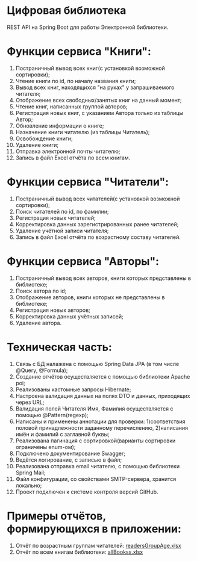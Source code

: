 # Цифровая библиотека
REST API на Spring Boot для работы Электронной библиотеки.

# Функции сервиса "Книги":
1. Постраничный вывод всех книг(с установкой возможной сортировки);
2. Чтение книги по id, по началу названия книги;
3. Вывод всех книг, находящихся "на руках" у запрашиваемого читателя;
4. Отображение всех свободных/занятых книг на данный момент;
5. Чтение книг, написанных группой авторов;
6. Регистрация новых книг, с указанием Автора только из таблицы Автор;
7. Обновление информации о книге;
8. Назначение книги читателю (из таблицы Читатель);
9. Освобождение книги;
10. Удаление книги;
11. Отправка электронной почты читателю;
12. Запись в файл Excel отчёта по всем книгам.

# Функции сервиса "Читатели":
1. Постраничный вывод всех читателей(с установкой возможной сортировки);
2. Поиск читателей по id, по фамилии;
3. Регистрация новых читателей;
4. Корректировка данных зарегистрированных ранее читателей;
5. Удаление учётной записи читателя;
6. Запись в файл Excel отчёта по возрастному составу читателей.

# Функции сервиса "Авторы":
1. Постраничный вывод всех авторов, книги которых представлены в библиотеке;
2. Поиск автора по id;
3. Отображение авторов, книги которых не представлены в библиотеке;
4. Регистрация новых авторов;
5. Корректировка данных учётных записей;
6. Удаление автора.

# Техническая часть:
1. Связь с БД налажена с помощью Spring Data JPA (в том числе @Query, @Formula);
2. Создание отчётов осуществляется с помощью библиотеки Apache poi;
3. Реализованы кастомные запросы Hibernate;
4. Настроена валидация данных на полях DTO и данных, приходящих через URL;
5. Валидация полей Читателя Имя, Фамилия осуществляется с помощью @Pattern(regexp);
6. Написаны и применены аннотации для проверки: 
   1)соответствия половой принадлежности заданному перечислению,
   2)написания имён и фамилий с заглавной буквы;
7. Реализована пагинация с сортировкой(варианты сортировки ограничены enum-ом);
8. Подключено документирование Swagger;
9. Ведётся логирование, с записью в файл;
10. Реализована отправка email читателю, с помощью библиотеки Spring Mail;
11. Файл конфигурации, со свойствами SMTP-сервера, хранится локально;
12. Проект подключен к системе контроля версий GitHub.

# Примеры отчётов, формирующихся в приложении:
1. Отчёт по возрастным группам читателей: [readersGroupAge.xlsx](https://github.com/Anastasiya-Ko/MyDigitalLibrary/files/11798900/readersGroupAge.xlsx)
2. Отчёт по всем книгам библиотеки: [allBookss.xlsx](https://github.com/Anastasiya-Ko/MyDigitalLibrary/files/11884564/allBookss.xlsx)


